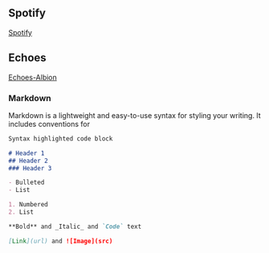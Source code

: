 ## Spotify

[Spotify](https://open.spotify.com/artist/29YcDjTazXRXX7B4nWpmsu)

## Echoes

[Echoes-Albion](https://explore.echoes.xyz/collections/0hjP56m6tNpYJSvm)

### Markdown

Markdown is a lightweight and easy-to-use syntax for styling your writing. It includes conventions for

```markdown
Syntax highlighted code block

# Header 1
## Header 2
### Header 3

- Bulleted
- List

1. Numbered
2. List

**Bold** and _Italic_ and `Code` text

[Link](url) and ![Image](src)
```




